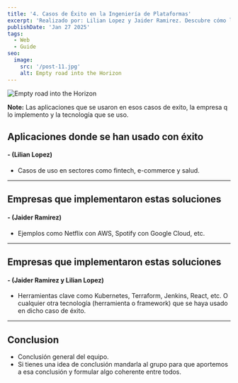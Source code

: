 ```yaml
---
title: '4. Casos de Éxito en la Ingeniería de Plataformas'
excerpt: 'Realizado por: Lilian Lopez y Jaider Ramirez. Descubre cómo la ingeniería de plataformas impulsa la innovación en el desarrollo de software. En este blog, exploramos casos de éxito de empresas que han optimizado sus flujos de trabajo, mejorado la colaboración entre equipos y acelerado la entrega de productos mediante plataformas internas, automatización y DevOps. ¡Inspírate con sus logros! 🎉'
publishDate: 'Jan 27 2025'
tags:
  - Web
  - Guide
seo:
  image:
    src: '/post-11.jpg'
    alt: Empty road into the Horizon
---
```


![Empty road into the Horizon](/post-11.jpg)

**Note:** Las aplicaciones que se usaron en esos casos de exito, la empresa q lo implemento y  la tecnología que se uso.


## **Aplicaciones donde se han usado con éxito**
#### **- (Lilian Lopez)**
- Casos de uso en sectores como fintech, e-commerce y salud.

---

## **Empresas que implementaron estas soluciones**
#### **- (Jaider Ramirez)**
- Ejemplos como Netflix con AWS, Spotify con Google Cloud, etc.

---


## **Empresas que implementaron estas soluciones**
#### **- (Jaider Ramirez y Lilian Lopez)**
- Herramientas clave como Kubernetes, Terraform, Jenkins, React, etc. O cualquier otra tecnología (herramienta o framework) que se haya usado en dicho caso de éxito.

---

## Conclusion
- Conclusión general del equipo.
- Si tienes una idea de conclusión mandarla al grupo para que aportemos a esa conclusión y formular algo coherente entre todos.

